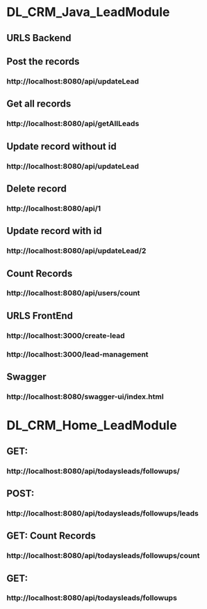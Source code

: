 # DL_CRM_Java_LeadModule

## URLS Backend
## Post the records
### http://localhost:8080/api/updateLead

## Get all records
### http://localhost:8080/api/getAllLeads

## Update record without id
### http://localhost:8080/api/updateLead

## Delete record
### http://localhost:8080/api/1

## Update record with id
### http://localhost:8080/api/updateLead/2

## Count Records
### http://localhost:8080/api/users/count

## URLS FrontEnd

### http://localhost:3000/create-lead
### http://localhost:3000/lead-management

## Swagger 
### http://localhost:8080/swagger-ui/index.html

# DL_CRM_Home_LeadModule
## GET:
### http://localhost:8080/api/todaysleads/followups/

## POST: 
### http://localhost:8080/api/todaysleads/followups/leads

## GET: Count Records
### http://localhost:8080/api/todaysleads/followups/count

## GET:
### http://localhost:8080/api/todaysleads/followups

